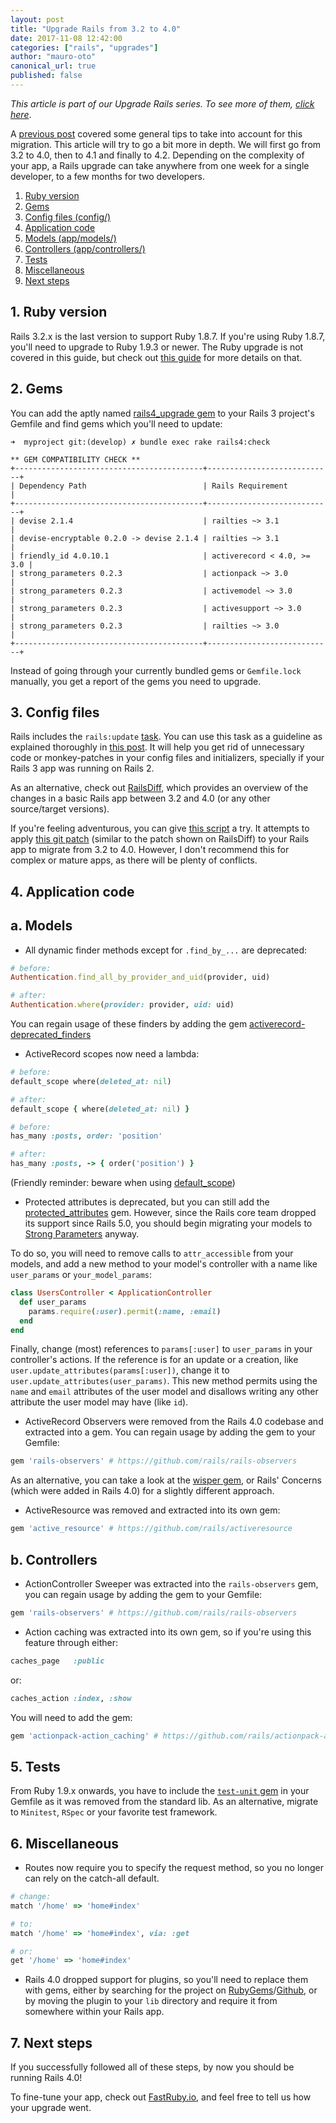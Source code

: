 ```yaml
---
layout: post
title: "Upgrade Rails from 3.2 to 4.0"
date: 2017-11-08 12:42:00
categories: ["rails", "upgrades"]
author: "mauro-oto"
canonical_url: true
published: false
---
```


_This article is part of our Upgrade Rails series. To see more of them, [click here](https://www.ombulabs.com/blog/tags/upgrades)_.

A [previous post](https://www.ombulabs.com/blog/rails/tips-for-upgrading-rails-3-2-to-4.html)
covered some general tips to take into account for this migration. This article
will try to go a bit more in depth. We will first go from 3.2 to 4.0, then to
4.1 and finally to 4.2. Depending on the complexity of your app, a Rails upgrade
can take anywhere from one week for a single developer, to a few months for two
developers.

<!--more-->

1. [Ruby version](#ruby-version)
2. [Gems](#gems)
3. [Config files (config/)](#config-files)
4. [Application code](#application-code)
  1. [Models (app/models/)](#models)
  2. [Controllers (app/controllers/)](#controllers)
5. [Tests](#tests)
6. [Miscellaneous](#miscellaneous)
7. [Next steps](#next-steps)

<h2 id="ruby-version">1. Ruby version</h2>

Rails 3.2.x is the last version to support Ruby 1.8.7. If you're using Ruby 1.8.7,
you'll need to upgrade to Ruby 1.9.3 or newer. The Ruby upgrade is not covered
in this guide, but check out [this guide](http://www.darkridge.com/~jpr5/2012/10/03/ruby-1.8.7-1.9.3-migration) for more details on that.

<h2 id="gems">2. Gems</h2>

You can add the aptly named [rails4_upgrade gem](https://github.com/alindeman/rails4_upgrade)
to your Rails 3 project's Gemfile and find gems which you'll need to update:

```
➜  myproject git:(develop) ✗ bundle exec rake rails4:check

** GEM COMPATIBILITY CHECK **
+------------------------------------------+----------------------------+
| Dependency Path                          | Rails Requirement          |
+------------------------------------------+----------------------------+
| devise 2.1.4                             | railties ~> 3.1            |
| devise-encryptable 0.2.0 -> devise 2.1.4 | railties ~> 3.1            |
| friendly_id 4.0.10.1                     | activerecord < 4.0, >= 3.0 |
| strong_parameters 0.2.3                  | actionpack ~> 3.0          |
| strong_parameters 0.2.3                  | activemodel ~> 3.0         |
| strong_parameters 0.2.3                  | activesupport ~> 3.0       |
| strong_parameters 0.2.3                  | railties ~> 3.0            |
+------------------------------------------+----------------------------+
```

Instead of going through your currently bundled gems or `Gemfile.lock` manually,
you get a report of the gems you need to upgrade.

<h2 id="config-files">3. Config files</h2>

Rails includes the `rails:update` [task](http://edgeguides.rubyonrails.org/upgrading_ruby_on_rails.html#the-update-task).
You can use this task as a guideline as explained thoroughly in
[this post](http://thomasleecopeland.com/2015/08/06/running-rails-update.html).
It will help you get rid of unnecessary code or monkey-patches in your config
files and initializers, specially if your Rails 3 app was running on Rails 2.

As an alternative, check out [RailsDiff](http://railsdiff.org/3.2.22.5/4.0.13),
which provides an overview of the changes in a basic Rails app between 3.2 and
4.0 (or any other source/target versions).

If you're feeling adventurous, you
can give [this script](https://github.com/bsodmike/upgrade_rails_3.2.12_to_4.0.0.beta1)
a try. It attempts to apply [this git patch](https://github.com/bsodmike/upgrade_rails_3.2.12_to_4.0.0.beta1/blob/master/upgrade/upgrade.patch)
(similar to the patch shown on RailsDiff) to your Rails app to migrate from 3.2
to 4.0. However, I don't recommend this for complex or mature apps, as there
will be plenty of conflicts.

<h2 id="application-code">4. Application code</h2>

<h2 id="models">a. Models</h2>

- All dynamic finder methods except for `.find_by_...` are deprecated:

```ruby
# before:
Authentication.find_all_by_provider_and_uid(provider, uid)

# after:
Authentication.where(provider: provider, uid: uid)
```

You can regain usage of these finders by adding the gem
[activerecord-deprecated_finders](https://github.com/rails/activerecord-deprecated_finders)

- ActiveRecord scopes now need a lambda:

```ruby
# before:
default_scope where(deleted_at: nil)

# after:
default_scope { where(deleted_at: nil) }

# before:
has_many :posts, order: 'position'

# after:
has_many :posts, -> { order('position') }
```

(Friendly reminder: beware when using [default_scope](https://www.ombulabs.com/blog/ruby/rails/best-practices/why-using-default-scope-is-a-bad-idea.html))

- Protected attributes is deprecated, but you can still add the [protected_attributes](https://github.com/rails/protected_attributes) gem.
However, since the Rails core team dropped its support since Rails 5.0, you
should begin migrating your models to [Strong Parameters](http://guides.rubyonrails.org/action_controller_overview.html#strong-parameters) anyway.

To do so, you will need to remove calls to `attr_accessible` from your models,
and add a new method to your model's controller with a name like `user_params`
or `your_model_params`:

```ruby
class UsersController < ApplicationController
  def user_params
    params.require(:user).permit(:name, :email)
  end
end
```

Finally, change (most) references to `params[:user]` to `user_params` in your
controller's actions. If the reference is for an update or a creation, like
`user.update_attributes(params[:user])`, change it to `user.update_attributes(user_params)`.
This new method permits using the `name` and `email` attributes of the user
model and disallows writing any other attribute the user model may have (like `id`).

- ActiveRecord Observers were removed from the Rails 4.0 codebase and extracted
into a gem. You can regain usage by adding the gem to your Gemfile:

```ruby
gem 'rails-observers' # https://github.com/rails/rails-observers
```

As an alternative, you can take a look at the [wisper gem](https://github.com/krisleech/wisper),
or Rails' Concerns (which were added in Rails 4.0) for a slightly different
approach.

- ActiveResource was removed and extracted into its own gem:

```ruby
gem 'active_resource' # https://github.com/rails/activeresource
```

<h2 id="controllers">b. Controllers</h2>

- ActionController Sweeper was extracted into the `rails-observers` gem, you can
regain usage by adding the gem to your Gemfile:

```ruby
gem 'rails-observers' # https://github.com/rails/rails-observers
```

- Action caching was extracted into its own gem, so if you're using this feature
through either:

```ruby
caches_page   :public
```

or:

```ruby
caches_action :index, :show
```

You will need to add the gem:

```ruby
gem 'actionpack-action_caching' # https://github.com/rails/actionpack-action_caching
```

<h2 id="tests">5. Tests</h2>

From Ruby 1.9.x onwards, you have to include the [`test-unit` gem](https://rubygems.org/gems/test-unit)
in your Gemfile as it was removed from the standard lib. As an alternative,
migrate to `Minitest`, `RSpec` or your favorite test framework.

<h2 id="miscellaneous">6. Miscellaneous</h2>

- Routes now require you to specify the request method, so you no longer can
rely on the catch-all default.

```ruby
# change:
match '/home' => 'home#index'

# to:
match '/home' => 'home#index', via: :get

# or:
get '/home' => 'home#index'
```

- Rails 4.0 dropped support for plugins, so you'll need to replace them with gems,
either by searching for the project on [RubyGems](https://rubygems.org)/[Github](https://github.com),
or by moving the plugin to your `lib` directory and require it from somewhere
within your Rails app.

<h2 id="next-steps">7. Next steps</h2>

If you successfully followed all of these steps, by now you should be running Rails 4.0!

To fine-tune your app, check out [FastRuby.io](https://fastruby.io), and feel
free to tell us how your upgrade went.
